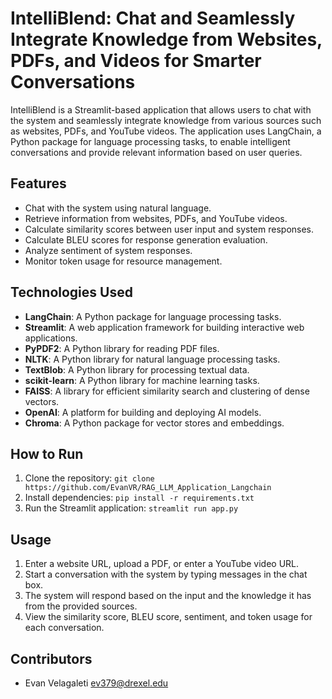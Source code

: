 # IntelliBlend: Chat and Seamlessly Integrate Knowledge from Websites, PDFs, and Videos for Smarter Conversations

IntelliBlend is a Streamlit-based application that allows users to chat with the system and seamlessly integrate knowledge from various sources such as websites, PDFs, and YouTube videos. The application uses LangChain, a Python package for language processing tasks, to enable intelligent conversations and provide relevant information based on user queries.

## Features
- Chat with the system using natural language.
- Retrieve information from websites, PDFs, and YouTube videos.
- Calculate similarity scores between user input and system responses.
- Calculate BLEU scores for response generation evaluation.
- Analyze sentiment of system responses.
- Monitor token usage for resource management.

## Technologies Used
- **LangChain**: A Python package for language processing tasks.
- **Streamlit**: A web application framework for building interactive web applications.
- **PyPDF2**: A Python library for reading PDF files.
- **NLTK**: A Python library for natural language processing tasks.
- **TextBlob**: A Python library for processing textual data.
- **scikit-learn**: A Python library for machine learning tasks.
- **FAISS**: A library for efficient similarity search and clustering of dense vectors.
- **OpenAI**: A platform for building and deploying AI models.
- **Chroma**: A Python package for vector stores and embeddings.

## How to Run
1. Clone the repository: `git clone https://github.com/EvanVR/RAG_LLM_Application_Langchain`
2. Install dependencies: `pip install -r requirements.txt`
3. Run the Streamlit application: `streamlit run app.py`

## Usage
1. Enter a website URL, upload a PDF, or enter a YouTube video URL.
2. Start a conversation with the system by typing messages in the chat box.
3. The system will respond based on the input and the knowledge it has from the provided sources.
4. View the similarity score, BLEU score, sentiment, and token usage for each conversation.

## Contributors
- Evan Velagaleti <ev379@drexel.edu>
